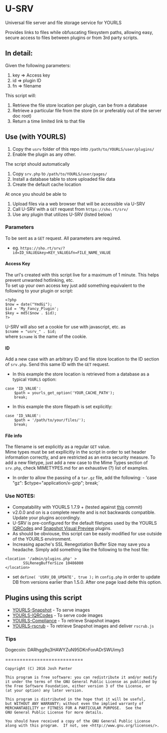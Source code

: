 # U-SRV
Universal file server and file storage service for YOURLS

Provides links to files while obfuscating filesystem paths, allowing easy, secure access to files between plugins or from 3rd party scripts.

## In detail:
Given the following parameters:

1. key => Access key
2. id  => plugin ID
3. fn  => filename

This script will:

1. Retrieve the file store location per plugin, can be from a database
2. Retrieve a particular file from the store (in or preferably out of the server doc root)
3. Return a time limited link to that file

## Use (with YOURLS)
1. Copy the `usrv` folder of this repo into `/path/to/YOURLS/user/plugins/`
2. Enable the plugin as any other.

The script should automatically
1. Copy  `srv.php` to `/path/to/YOURLS/user/pages/`
2. Install a database table to store uploaded file data
3. Create the default cache location

At once you should be able to
1. Upload files via a web browser that will be accessible via U-SRV
2. Call U-SRV with a `GET` request from `https://sho.rt/srv/`
3. Use any plugin that utilizes U-SRV (listed below)

### Parameters
To be sent as a `GET` request. All parameters are required.
  - eg. `https://sho.rt/srv/?id=ID_VALUE&key=KEY_VALUE&fn=FILE_NAME_VALUE`

#### Access Key
The url's created with this script live for a maximum of 1 minute. This helps prevent unwanted hotlinking, etc.  
To set up your own access key just add something equivalent to the following to your plugin or script:

```
<?php
$now = date("YmdGi");
$id = 'My_Fancy_Plugin';
$key = md5($now . $id);
?>
```
U-SRV will also set a cookie for use with javascript, etc. as  
`$cname = "usrv_" . $id;`  
where `$cname` is the name of the cookie.

#### ID
Add a new case with an arbitrary ID and file store location to the ID section of `srv.php`. Send this same ID with the `GET` request.

* In this example the store location is retrieved from a database as a typical `YOURLS` option:
```
case 'ID_VALUE':
	$path = yourls_get_option('YOUR_CACHE_PATH');
	break;
```
* In this example the store filepath is set explicitly:
```
case 'ID_VALUE':
	$path = '/path/to/your/files/');
	break;
```

#### File info
The filename is set explicitly as a regular `GET` value.  
Mime types must be set expllicitly in the script in order to set header information correctly, and are restricted as an extra security measure. 
To add a new filetype, just add a new case to the Mime Types section of `srv.php`, check MIMETYPES.md for an exhaustive (?) list of examples.
* In order to allow the passing of a `tar.gz` file, add the following:
		- 'case "gz": $ctype="application/x-gzip"; break;`

### Use NOTES:
* Compatability with YOURLS 1.7.9 + (tested against [this](https://github.com/YOURLS/YOURLS/commit/cab0c150a0ce2b0f8775a029c6b47fa98d69598b) commit)
* v2.0.0 and on is a complete rewrite and is not backwards compatible. Update your plugins accordingly.
* U-SRV is pre-configured for the default filetypes used by the YOURLS [IQRCodes](https://github.com/joshp23/YOURLS-IQRCodes) and [Snapshot Visual Preview](https://github.com/joshp23/YOURLS-Snapshot) plugins. 
* As should be obviouse, this script can be easily modified for use outside of the YOURLS environment.
* Increasing apache's SSL Renegotiation Buffer Size may save you a headache. Simply add something like the following to the host file:
```
<location '/admin/plugins.php' >
	  	SSLRenegBufferSize 10486000
</location>
```
- set `define( 'USRV_DB_UPDATE', true );` in `config.php` in order to update DB from versions earlier than 1.5.0. After one page load delte this option.
## Plugins using this script
* [YOURLS-Snapshot](https://github.com/joshp23/YOURLS-Snapshot) - To serve images
* [YOURLS-IQRCodes](https://github.com/joshp23/YOURLS-IQRCodes) - To serve code images
* [YOURLS-Compliance](https://github.com/joshp23/YOURLS-Compliance) - To retrieve Snapshot images
* [YOURLS-rscrub](https://github.com/joshp23/YOURLS-rscrub) - To retrieve Snapshot images and deliver `rscrub.js`

### Tips
Dogecoin: DARhgg9q3HAWYZuN95DKnFonADrSWUimy3

===========================

    Copyright (C) 2016 Josh Panter

    This program is free software: you can redistribute it and/or modify
    it under the terms of the GNU General Public License as published by
    the Free Software Foundation, either version 3 of the License, or
    (at your option) any later version.

    This program is distributed in the hope that it will be useful,
    but WITHOUT ANY WARRANTY; without even the implied warranty of
    MERCHANTABILITY or FITNESS FOR A PARTICULAR PURPOSE.  See the
    GNU General Public License for more details.

    You should have received a copy of the GNU General Public License
    along with this program.  If not, see <http://www.gnu.org/licenses/>.

